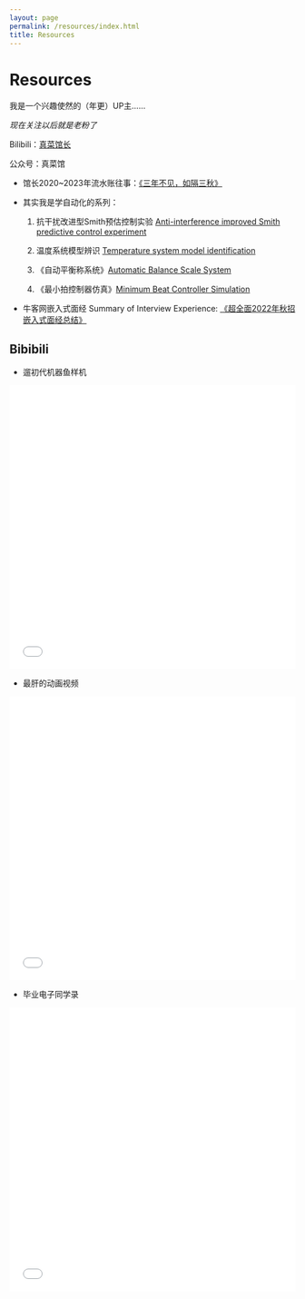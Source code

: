 ```yaml
---
layout: page
permalink: /resources/index.html
title: Resources
---
```


# Resources

我是一个兴趣使然的（年更）UP主……

*现在关注以后就是老粉了*

Bilibili：[真菜馆长](https://space.bilibili.com/284672720)

公众号：真菜馆

- 馆长2020~2023年流水账往事：[《三年不见，如隔三秋》](https://mp.weixin.qq.com/s/a5tC1P1ftbO-X1UMaWwo4g)

- 其实我是学自动化的系列：

    1. 抗干扰改进型Smith预估控制实验 [Anti-interference improved Smith predictive control experiment ](https://www.bilibili.com/video/BV1D4411H76Z/)

    2. 温度系统模型辨识 [Temperature system model identification](https://www.bilibili.com/video/BV1w4411j715/)

    3. 《自动平衡称系统》[Automatic Balance Scale System](https://mp.weixin.qq.com/s/0XoO2jALZSBBTnD5IzARTw)

    4. 《最小拍控制器仿真》[Minimum Beat Controller Simulation](https://mp.weixin.qq.com/s/bzQagYYG5I83QH7dq6M9VA)

- 牛客网嵌入式面经 Summary of Interview Experience: [《超全面2022年秋招嵌入式面经总结》](https://www.nowcoder.com/discuss/457541438146904064?sourceSSR=users)

## Bibibili

- 遛初代机器鱼样机

<iframe src="//player.bilibili.com/player.html?aid=431981230&bvid=BV1EG411j7Ck&cid=872802021&p=1&autoplay=0" allowfullscreen="allowfullscreen" width="100%" height="500" scrolling="no" frameborder="0" sandbox="allow-top-navigation allow-same-origin allow-forms allow-scripts"></iframe>

- 最肝的动画视频

<iframe src="//player.bilibili.com/player.html?aid=846061428&bvid=BV1u54y1G7kc&cid=351293897&p=1&autoplay=0" allowfullscreen="allowfullscreen" width="100%" height="500" scrolling="no" frameborder="0" sandbox="allow-top-navigation allow-same-origin allow-forms allow-scripts"></iframe>

- 毕业电子同学录

<iframe src="//player.bilibili.com/player.html?aid=243751406&bvid=BV1ov411B7se&cid=210289325&p=1&autoplay=0" allowfullscreen="allowfullscreen" width="100%" height="500" scrolling="no" frameborder="0" sandbox="allow-top-navigation allow-same-origin allow-forms allow-scripts"></iframe>

